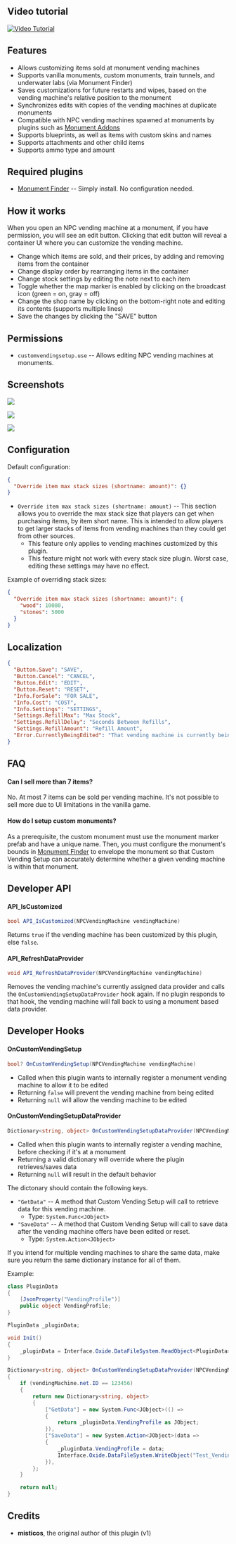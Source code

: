 ## Video tutorial

[![Video Tutorial](https://img.youtube.com/vi/oiKKByGV_i0/mqdefault.jpg)](https://www.youtube.com/watch?v=oiKKByGV_i0)

## Features

- Allows customizing items sold at monument vending machines
- Supports vanilla monuments, custom monuments, train tunnels, and underwater labs (via Monument Finder)
- Saves customizations for future restarts and wipes, based on the vending machine's relative position to the monument
- Synchronizes edits with copies of the vending machines at duplicate monuments
- Compatible with NPC vending machines spawned at monuments by plugins such as [Monument Addons](https://umod.org/plugins/monument-addons)
- Supports blueprints, as well as items with custom skins and names
- Supports attachments and other child items
- Supports ammo type and amount

## Required plugins

- [Monument Finder](https://umod.org/plugins/monument-finder) -- Simply install. No configuration needed.

## How it works

When you open an NPC vending machine at a monument, if you have permission, you will see an edit button. Clicking that edit button will reveal a container UI where you can customize the vending machine.

- Change which items are sold, and their prices, by adding and removing items from the container
- Change display order by rearranging items in the container
- Change stock settings by editing the note next to each item
- Toggle whether the map marker is enabled by clicking on the broadcast icon (green = on, gray = off)
- Change the shop name by clicking on the bottom-right note and editing its contents (supports multiple lines)
- Save the changes by clicking the "SAVE" button

## Permissions

- `customvendingsetup.use` -- Allows editing NPC vending machines at monuments.

## Screenshots

![](https://raw.githubusercontent.com/WheteThunger/CustomVendingSetup/master/ShopView.png)

![](https://raw.githubusercontent.com/WheteThunger/CustomVendingSetup/master/ContainerViewStock.png)

![](https://raw.githubusercontent.com/WheteThunger/CustomVendingSetup/master/ContainerViewName.png)

## Configuration

Default configuration:

```json
{
  "Override item max stack sizes (shortname: amount)": {}
}
```

- `Override item max stack sizes (shortname: amount)` -- This section allows you to override the max stack size that players can get when purchasing items, by item short name. This is intended to allow players to get larger stacks of items from vending machines than they could get from other sources.
  - This feature only applies to vending machines customized by this plugin.
  - This feature might not work with every stack size plugin. Worst case, editing these settings may have no effect.

Example of overriding stack sizes:

```json
{
  "Override item max stack sizes (shortname: amount)": {
    "wood": 10000,
    "stones": 5000
  }
}
```

## Localization

```json
{
  "Button.Save": "SAVE",
  "Button.Cancel": "CANCEL",
  "Button.Edit": "EDIT",
  "Button.Reset": "RESET",
  "Info.ForSale": "FOR SALE",
  "Info.Cost": "COST",
  "Info.Settings": "SETTINGS",
  "Settings.RefillMax": "Max Stock",
  "Settings.RefillDelay": "Seconds Between Refills",
  "Settings.RefillAmount": "Refill Amount",
  "Error.CurrentlyBeingEdited": "That vending machine is currently being edited by {0}."
}
```

## FAQ

#### Can I sell more than 7 items?

No. At most 7 items can be sold per vending machine. It's not possible to sell more due to UI limitations in the vanilla game.

#### How do I setup custom monuments?

As a prerequisite, the custom monument must use the monument marker prefab and have a unique name. Then, you must configure the monument's bounds in [Monument Finder](https://umod.org/plugins/monument-finder) to envelope the monument so that Custom Vending Setup can accurately determine whether a given vending machine is within that monument.

## Developer API

#### API_IsCustomized

```csharp
bool API_IsCustomized(NPCVendingMachine vendingMachine)
```

Returns `true` if the vending machine has been customized by this plugin, else `false`.

#### API_RefreshDataProvider

```csharp
void API_RefreshDataProvider(NPCVendingMachine vendingMachine)
```

Removes the vending machine's currently assigned data provider and calls the `OnCustomVendingSetupDataProvider` hook again. If no plugin responds to that hook, the vending machine will fall back to using a monument based data provider.

## Developer Hooks

#### OnCustomVendingSetup

```csharp
bool? OnCustomVendingSetup(NPCVendingMachine vendingMachine)
```

- Called when this plugin wants to internally register a monument vending machine to allow it to be edited
- Returning `false` will prevent the vending machine from being edited
- Returning `null` will allow the vending machine to be edited

#### OnCustomVendingSetupDataProvider

```csharp
Dictionary<string, object> OnCustomVendingSetupDataProvider(NPCVendingMachine vendingMachine)
```

- Called when this plugin wants to internally register a vending machine, before checking if it's at a monument
- Returning a valid dictionary will override where the plugin retrieves/saves data
- Returning `null` will result in the default behavior

The dictonary should contain the following keys.
- `"GetData"` -- A method that Custom Vending Setup will call to retrieve data for this vending machine.
  - Type: `System.Func<JObject>`
- `"SaveData"` -- A method that Custom Vending Setup will call to save data after the vending machine offers have been edited or reset.
  - Type: `System.Action<JObject>`

If you intend for multiple vending machines to share the same data, make sure you return the same dictionary instance for all of them.

Example:

```cs
class PluginData
{
    [JsonProperty("VendingProfile")]
    public object VendingProfile;
}

PluginData _pluginData;

void Init()
{
    _pluginData = Interface.Oxide.DataFileSystem.ReadObject<PluginData>("Test_VendingProfile") ?? new PluginData();
}

Dictionary<string, object> OnCustomVendingSetupDataProvider(NPCVendingMachine vendingMachine)
{
    if (vendingMachine.net.ID == 123456)
    {
        return new Dictionary<string, object>
        {
            ["GetData"] = new System.Func<JObject>(() =>
            {
                return _pluginData.VendingProfile as JObject;
            }),
            ["SaveData"] = new System.Action<JObject>(data =>
            {
                _pluginData.VendingProfile = data;
                Interface.Oxide.DataFileSystem.WriteObject("Test_VendingProfile", _pluginData);
            }),
        };
    }

    return null;
}
```

## Credits

- **misticos**, the original author of this plugin (v1)